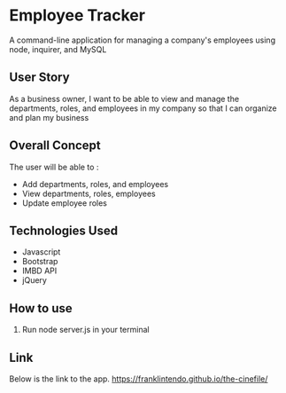 # Employee Tracker

A command-line application for managing a company's employees using node, inquirer, and MySQL

## User Story
As a business owner, I want to be able to view and manage the departments, roles, and employees in my company so that I can organize and plan my business

## Overall Concept

The user will be able to :

<ul> 
<li>Add departments, roles, and employees</li>
<li>View departments, roles, employees</li>
<li>Update employee roles</li>
</ul>

## Technologies Used

<ul>
<li>Javascript</li>
<li>Bootstrap</li>
<li>IMBD API</li>
<li>jQuery</li>
</ul>

## How to use

<ol>
<li>Run node server.js in your terminal</li>
</ol>

## Link

Below is the link to the app.
https://franklintendo.github.io/the-cinefile/


